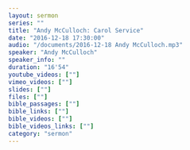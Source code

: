 ```yaml
---
layout: sermon
series: ""
title: "Andy McCulloch: Carol Service"
date: "2016-12-18 17:30:00"
audio: "/documents/2016-12-18 Andy McCulloch.mp3"
speaker: "Andy McCulloch"
speaker_info: ""
duration: "16'54"
youtube_videos: [""]
vimeo_videos: [""]
slides: [""]
files: [""]
bible_passages: [""]
bible_links: [""]
bible_videos: [""]
bible_videos_links: [""]
category: "sermon"
---
```

